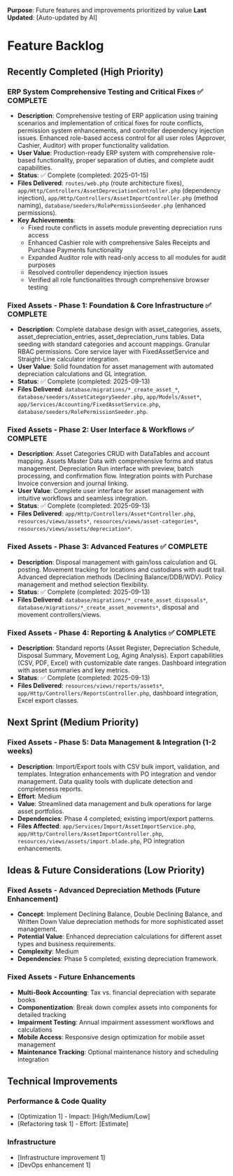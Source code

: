 **Purpose**: Future features and improvements prioritized by value
**Last Updated**: [Auto-updated by AI]

# Feature Backlog

## Recently Completed (High Priority)

### ERP System Comprehensive Testing and Critical Fixes ✅ COMPLETE

- **Description**: Comprehensive testing of ERP application using training scenarios and implementation of critical fixes for route conflicts, permission system enhancements, and controller dependency injection issues. Enhanced role-based access control for all user roles (Approver, Cashier, Auditor) with proper functionality validation.
- **User Value**: Production-ready ERP system with comprehensive role-based functionality, proper separation of duties, and complete audit capabilities.
- **Status**: ✅ Complete (completed: 2025-01-15)
- **Files Delivered**: `routes/web.php` (route architecture fixes), `app/Http/Controllers/AssetDepreciationController.php` (dependency injection), `app/Http/Controllers/AssetImportController.php` (method naming), `database/seeders/RolePermissionSeeder.php` (enhanced permissions).
- **Key Achievements**:
  - Fixed route conflicts in assets module preventing depreciation runs access
  - Enhanced Cashier role with comprehensive Sales Receipts and Purchase Payments functionality
  - Expanded Auditor role with read-only access to all modules for audit purposes
  - Resolved controller dependency injection issues
  - Verified all role functionalities through comprehensive browser testing

### Fixed Assets - Phase 1: Foundation & Core Infrastructure ✅ COMPLETE

- **Description**: Complete database design with asset_categories, assets, asset_depreciation_entries, asset_depreciation_runs tables. Data seeding with standard categories and account mappings. Granular RBAC permissions. Core service layer with FixedAssetService and Straight-Line calculator integration.
- **User Value**: Solid foundation for asset management with automated depreciation calculations and GL integration.
- **Status**: ✅ Complete (completed: 2025-09-13)
- **Files Delivered**: `database/migrations/*_create_asset_*`, `database/seeders/AssetCategorySeeder.php`, `app/Models/Asset*`, `app/Services/Accounting/FixedAssetService.php`, `database/seeders/RolePermissionSeeder.php`.

### Fixed Assets - Phase 2: User Interface & Workflows ✅ COMPLETE

- **Description**: Asset Categories CRUD with DataTables and account mapping. Assets Master Data with comprehensive forms and status management. Depreciation Run interface with preview, batch processing, and confirmation flow. Integration points with Purchase Invoice conversion and journal linking.
- **User Value**: Complete user interface for asset management with intuitive workflows and seamless integration.
- **Status**: ✅ Complete (completed: 2025-09-13)
- **Files Delivered**: `app/Http/Controllers/Asset*Controller.php`, `resources/views/assets*`, `resources/views/asset-categories*`, `resources/views/assets/depreciation*`.

### Fixed Assets - Phase 3: Advanced Features ✅ COMPLETE

- **Description**: Disposal management with gain/loss calculation and GL posting. Movement tracking for locations and custodians with audit trail. Advanced depreciation methods (Declining Balance/DDB/WDV). Policy management and method selection flexibility.
- **Status**: ✅ Complete (completed: 2025-09-13)
- **Files Delivered**: `database/migrations/*_create_asset_disposals*`, `database/migrations/*_create_asset_movements*`, disposal and movement controllers/views.

### Fixed Assets - Phase 4: Reporting & Analytics ✅ COMPLETE

- **Description**: Standard reports (Asset Register, Depreciation Schedule, Disposal Summary, Movement Log, Aging Analysis). Export capabilities (CSV, PDF, Excel) with customizable date ranges. Dashboard integration with asset summaries and key metrics.
- **Status**: ✅ Complete (completed: 2025-09-13)
- **Files Delivered**: `resources/views/reports/assets*`, `app/Http/Controllers/ReportsController.php`, dashboard integration, Excel export classes.

## Next Sprint (Medium Priority)

### Fixed Assets - Phase 5: Data Management & Integration (1-2 weeks)

- **Description**: Import/Export tools with CSV bulk import, validation, and templates. Integration enhancements with PO integration and vendor management. Data quality tools with duplicate detection and completeness reports.
- **Effort**: Medium
- **Value**: Streamlined data management and bulk operations for large asset portfolios.
- **Dependencies**: Phase 4 completed; existing import/export patterns.
- **Files Affected**: `app/Services/Import/AssetImportService.php`, `app/Http/Controllers/AssetImportController.php`, `resources/views/assets/import.blade.php`, PO integration enhancements.

## Ideas & Future Considerations (Low Priority)

### Fixed Assets - Advanced Depreciation Methods (Future Enhancement)

- **Concept**: Implement Declining Balance, Double Declining Balance, and Written Down Value depreciation methods for more sophisticated asset management.
- **Potential Value**: Enhanced depreciation calculations for different asset types and business requirements.
- **Complexity**: Medium
- **Dependencies**: Phase 5 completed; existing depreciation framework.

### Fixed Assets - Future Enhancements

- **Multi-Book Accounting**: Tax vs. financial depreciation with separate books
- **Componentization**: Break down complex assets into components for detailed tracking
- **Impairment Testing**: Annual impairment assessment workflows and calculations
- **Mobile Access**: Responsive design optimization for mobile asset management
- **Maintenance Tracking**: Optional maintenance history and scheduling integration

## Technical Improvements

### Performance & Code Quality

- [Optimization 1] - Impact: [High/Medium/Low]
- [Refactoring task 1] - Effort: [Estimate]

### Infrastructure

- [Infrastructure improvement 1]
- [DevOps enhancement 1]
